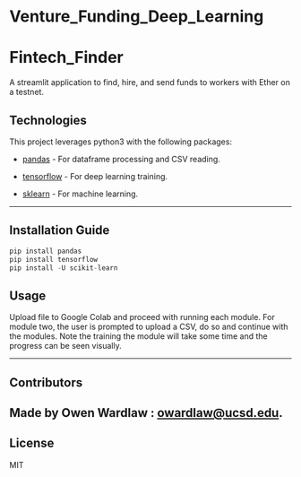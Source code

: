 # Venture_Funding_Deep_Learning

# Fintech_Finder
A streamlit application to find, hire, and send funds to workers with Ether on a testnet. 


## Technologies

This project leverages python3 with the following packages:


* [pandas](https://pandas.pydata.org/docs/getting_started/install.html) - For dataframe processing and CSV reading.

* [tensorflow](https://pypi.org/project/tensorflow/) - For deep learning training. 

* [sklearn](https://scikit-learn.org/stable/install.html) - For machine learning. 

---

## Installation Guide
```python
pip install pandas 
pip install tensorflow
pip install -U scikit-learn
```
## Usage

Upload file to Google Colab and proceed with running each module. For module two, the user is prompted to upload a CSV, do so and continue with the modules. Note the training the module will take some time and the progress can be seen visually. 

---

## Contributors

Made by Owen Wardlaw : owardlaw@ucsd.edu.
---

## License

MIT
